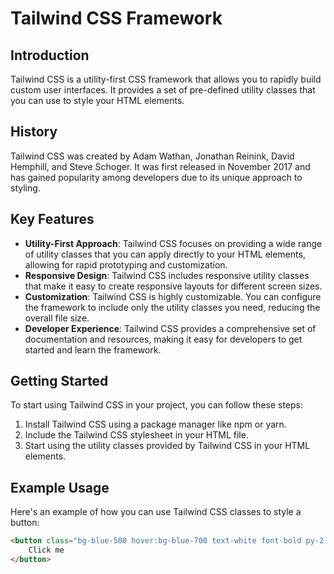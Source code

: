 # Tailwind CSS Framework

## Introduction
Tailwind CSS is a utility-first CSS framework that allows you to rapidly build custom user interfaces. It provides a set of pre-defined utility classes that you can use to style your HTML elements.

## History
Tailwind CSS was created by Adam Wathan, Jonathan Reinink, David Hemphill, and Steve Schoger. It was first released in November 2017 and has gained popularity among developers due to its unique approach to styling.

## Key Features
- **Utility-First Approach**: Tailwind CSS focuses on providing a wide range of utility classes that you can apply directly to your HTML elements, allowing for rapid prototyping and customization.
- **Responsive Design**: Tailwind CSS includes responsive utility classes that make it easy to create responsive layouts for different screen sizes.
- **Customization**: Tailwind CSS is highly customizable. You can configure the framework to include only the utility classes you need, reducing the overall file size.
- **Developer Experience**: Tailwind CSS provides a comprehensive set of documentation and resources, making it easy for developers to get started and learn the framework.

## Getting Started
To start using Tailwind CSS in your project, you can follow these steps:

1. Install Tailwind CSS using a package manager like npm or yarn.
2. Include the Tailwind CSS stylesheet in your HTML file.
3. Start using the utility classes provided by Tailwind CSS in your HTML elements.

## Example Usage
Here's an example of how you can use Tailwind CSS classes to style a button:

```html
<button class="bg-blue-500 hover:bg-blue-700 text-white font-bold py-2 px-4 rounded">
    Click me
</button>
```